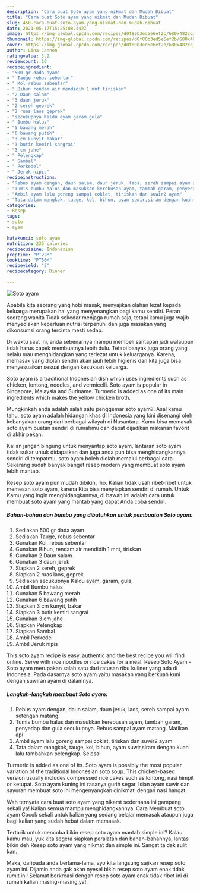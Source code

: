 ```yaml
---
description: "Cara buat Soto ayam yang nikmat dan Mudah Dibuat"
title: "Cara buat Soto ayam yang nikmat dan Mudah Dibuat"
slug: 450-cara-buat-soto-ayam-yang-nikmat-dan-mudah-dibuat
date: 2021-05-17T15:25:08.442Z
image: https://img-global.cpcdn.com/recipes/d0f80b3ed5e6ef2b/680x482cq70/soto-ayam-foto-resep-utama.jpg
thumbnail: https://img-global.cpcdn.com/recipes/d0f80b3ed5e6ef2b/680x482cq70/soto-ayam-foto-resep-utama.jpg
cover: https://img-global.cpcdn.com/recipes/d0f80b3ed5e6ef2b/680x482cq70/soto-ayam-foto-resep-utama.jpg
author: Lina Cannon
ratingvalue: 3.2
reviewcount: 10
recipeingredient:
- "500 gr dada ayam"
- " Tauge rebus sebentar"
- " Kol rebus sebentar"
- " Bihun rendam air mendidih 1 mnt tiriskan"
- "2 Daun salam"
- "3 daun jeruk"
- "2 sereh geprek"
- "2 ruas laos geprek"
- "secukupnya Kaldu ayam garam gula"
- " Bumbu halus"
- "5 bawang merah"
- "6 bawang putih"
- "3 cm kunyit bakar"
- "3 butir kemiri sangrai"
- "3 cm jahe"
- " Pelengkap"
- " Sambal"
- " Perkedel"
- " Jeruk nipis"
recipeinstructions:
- "Rebus ayam dengan, daun salam, daun jeruk, laos, sereh sampai ayam setengah matang"
- "Tumis bumbu halus dan masukkan kerebusan ayam, tambah garam, penyedap dan gula secukupnya. Rebus sampai ayam matang. Matikan api"
- "Ambil ayam lalu goreng sampai coklat, tiriskan dan suwir2 ayam"
- "Tata dalam mangkok, tauge, kol, bihun, ayam suwir,siram dengan kuah lalu tambahkan pelengkap. Selesai"
categories:
- Resep
tags:
- soto
- ayam

katakunci: soto ayam 
nutrition: 235 calories
recipecuisine: Indonesian
preptime: "PT22M"
cooktime: "PT56M"
recipeyield: "3"
recipecategory: Dinner

---
```



![Soto ayam](https://img-global.cpcdn.com/recipes/d0f80b3ed5e6ef2b/680x482cq70/soto-ayam-foto-resep-utama.jpg)

Apabila kita seorang yang hobi masak, menyajikan olahan lezat kepada keluarga merupakan hal yang menyenangkan bagi kamu sendiri. Peran seorang  wanita Tidak sekedar menjaga rumah saja, tetapi kamu juga wajib menyediakan keperluan nutrisi terpenuhi dan juga masakan yang dikonsumsi orang tercinta mesti sedap.

Di waktu  saat ini, anda sebenarnya mampu membeli santapan jadi walaupun tidak harus capek membuatnya lebih dulu. Tetapi banyak juga orang yang selalu mau menghidangkan yang terlezat untuk keluarganya. Karena, memasak yang diolah sendiri akan jauh lebih higienis dan kita juga bisa menyesuaikan sesuai dengan kesukaan keluarga. 

Soto ayam is a traditional Indonesian dish which uses ingredients such as chicken, lontong, noodles, and vermicelli. Soto ayam is popular in Singapore, Malaysia and Suriname. Turmeric is added as one of its main ingredients which makes the yellow chicken broth.

Mungkinkah anda adalah salah satu penggemar soto ayam?. Asal kamu tahu, soto ayam adalah hidangan khas di Indonesia yang kini disenangi oleh kebanyakan orang dari berbagai wilayah di Nusantara. Kamu bisa memasak soto ayam buatan sendiri di rumahmu dan dapat dijadikan makanan favorit di akhir pekan.

Kalian jangan bingung untuk menyantap soto ayam, lantaran soto ayam tidak sukar untuk didapatkan dan juga anda pun bisa menghidangkannya sendiri di tempatmu. soto ayam boleh diolah memalui berbagai cara. Sekarang sudah banyak banget resep modern yang membuat soto ayam lebih mantap.

Resep soto ayam pun mudah dibikin, lho. Kalian tidak usah ribet-ribet untuk memesan soto ayam, karena Kita bisa menyiapkan sendiri di rumah. Untuk Kamu yang ingin menghidangkannya, di bawah ini adalah cara untuk membuat soto ayam yang mantab yang dapat Anda coba sendiri.

<!--inarticleads1-->

##### Bahan-bahan dan bumbu yang dibutuhkan untuk pembuatan Soto ayam:

1. Sediakan 500 gr dada ayam
1. Sediakan  Tauge, rebus sebentar
1. Gunakan  Kol, rebus sebentar
1. Gunakan  Bihun, rendam air mendidih 1 mnt, tiriskan
1. Gunakan 2 Daun salam
1. Gunakan 3 daun jeruk
1. Siapkan 2 sereh, geprek
1. Siapkan 2 ruas laos, geprek
1. Sediakan secukupnya Kaldu ayam, garam, gula,
1. Ambil  Bumbu halus
1. Gunakan 5 bawang merah
1. Gunakan 6 bawang putih
1. Siapkan 3 cm kunyit, bakar
1. Siapkan 3 butir kemiri sangrai
1. Gunakan 3 cm jahe
1. Siapkan  Pelengkap
1. Siapkan  Sambal
1. Ambil  Perkedel
1. Ambil  Jeruk nipis


This soto ayam recipe is easy, authentic and the best recipe you will find online. Serve with rice noodles or rice cakes for a meal. Resep Soto Ayam - Soto ayam merupakan salah satu dari ratusan ribu kuliner yang ada di Indonesia. Pada dasarnya soto ayam yaitu masakan yang berkuah kuni dengan suwiran ayam di dalamnya. 

<!--inarticleads2-->

##### Langkah-langkah membuat Soto ayam:

1. Rebus ayam dengan, daun salam, daun jeruk, laos, sereh sampai ayam setengah matang
1. Tumis bumbu halus dan masukkan kerebusan ayam, tambah garam, penyedap dan gula secukupnya. Rebus sampai ayam matang. Matikan api
1. Ambil ayam lalu goreng sampai coklat, tiriskan dan suwir2 ayam
1. Tata dalam mangkok, tauge, kol, bihun, ayam suwir,siram dengan kuah lalu tambahkan pelengkap. Selesai


Turmeric is added as one of its. Soto ayam is possibly the most popular variation of the traditional Indonesian soto soup. This chicken-based version usually includes compressed rice cakes such as lontong, nasi himpit or ketupat. Soto ayam kuning ini rasanya gurih segar. Isian ayam suwir dan sayuran membuat soto ini mengenyangkan dinikmati dengan nasi hangat. 

Wah ternyata cara buat soto ayam yang nikamt sederhana ini gampang sekali ya! Kalian semua mampu menghidangkannya. Cara Membuat soto ayam Cocok sekali untuk kalian yang sedang belajar memasak ataupun juga bagi kalian yang sudah hebat dalam memasak.

Tertarik untuk mencoba bikin resep soto ayam mantab simple ini? Kalau kamu mau, yuk kita segera siapkan peralatan dan bahan-bahannya, lantas bikin deh Resep soto ayam yang nikmat dan simple ini. Sangat taidak sulit kan. 

Maka, daripada anda berlama-lama, ayo kita langsung sajikan resep soto ayam ini. Dijamin anda gak akan nyesel bikin resep soto ayam enak tidak rumit ini! Selamat berkreasi dengan resep soto ayam enak tidak ribet ini di rumah kalian masing-masing,ya!.

